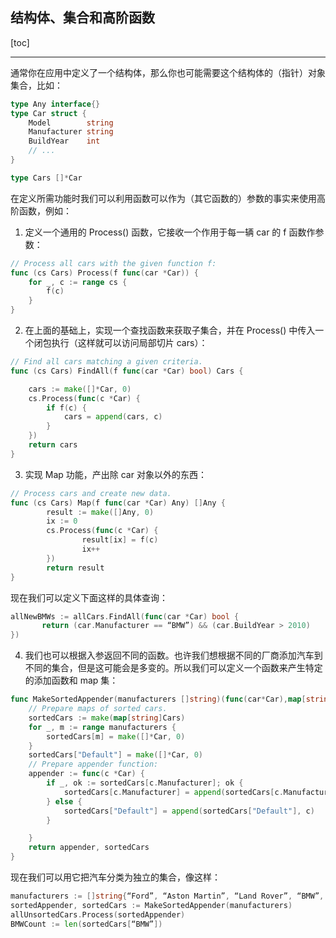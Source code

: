 ## 结构体、集合和高阶函数

[toc]

---

通常你在应用中定义了一个结构体，那么你也可能需要这个结构体的（指针）对象集合，比如：

```go
type Any interface{}
type Car struct {
    Model        string
    Manufacturer string
    BuildYear    int
    // ...
}

type Cars []*Car
```

在定义所需功能时我们可以利用函数可以作为（其它函数的）参数的事实来使用高阶函数，例如：

1. 定义一个通用的 Process() 函数，它接收一个作用于每一辆 car 的 f 函数作参数：

```go
// Process all cars with the given function f:
func (cs Cars) Process(f func(car *Car)) {
    for _, c := range cs {
        f(c)
    }
}
```

2. 在上面的基础上，实现一个查找函数来获取子集合，并在 Process() 中传入一个闭包执行（这样就可以访问局部切片 cars）：

```go
// Find all cars matching a given criteria.
func (cs Cars) FindAll(f func(car *Car) bool) Cars {

    cars := make([]*Car, 0)
    cs.Process(func(c *Car) {
        if f(c) {
            cars = append(cars, c)
        }
    })
    return cars
}
```

3. 实现 Map 功能，产出除 car 对象以外的东西：

```go
// Process cars and create new data.
func (cs Cars) Map(f func(car *Car) Any) []Any {
        result := make([]Any, 0)
        ix := 0
        cs.Process(func(c *Car) {
                result[ix] = f(c)
                ix++
        })
        return result
}

```

现在我们可以定义下面这样的具体查询：

```go
allNewBMWs := allCars.FindAll(func(car *Car) bool {
       return (car.Manufacturer == “BMW”) && (car.BuildYear > 2010)
})
```

4. 我们也可以根据入参返回不同的函数。也许我们想根据不同的厂商添加汽车到不同的集合，但是这可能会是多变的。所以我们可以定义一个函数来产生特定的添加函数和 map 集：
   
```go
func MakeSortedAppender(manufacturers []string)(func(car*Car),map[string]Cars) {
    // Prepare maps of sorted cars.
    sortedCars := make(map[string]Cars)
    for _, m := range manufacturers {
        sortedCars[m] = make([]*Car, 0)
    }
    sortedCars["Default"] = make([]*Car, 0)
    // Prepare appender function:
    appender := func(c *Car) {
        if _, ok := sortedCars[c.Manufacturer]; ok {
            sortedCars[c.Manufacturer] = append(sortedCars[c.Manufacturer], c)
        } else {
            sortedCars["Default"] = append(sortedCars["Default"], c)
        }

    }
    return appender, sortedCars
}
```

现在我们可以用它把汽车分类为独立的集合，像这样：

```go
manufacturers := []string{“Ford”, “Aston Martin”, “Land Rover”, “BMW”, “Jaguar”}
sortedAppender, sortedCars := MakeSortedAppender(manufacturers)
allUnsortedCars.Process(sortedAppender)
BMWCount := len(sortedCars[“BMW”])
```